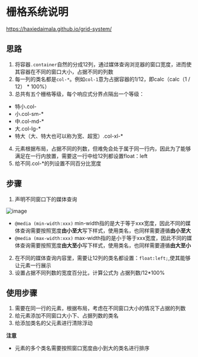 # 栅格系统说明


https://haxiedaimala.github.io/grid-system/

## 思路
1. 将容器`.container`自然的分成12列，通过媒体查询浏览器的窗口宽度，进而使其容器在不同的窗口大小，占据不同的列数
2. 每一列的类名都是`col-*`。例如`col-1`意为占据容器的1/12，即calc（calc（1 / 12） * 100%）
3. 总共有五个栅格等级，每个响应式分界点隔出一个等级：
- 特小.col-
- 小.col-sm-*
- 中.col-md-*
- 大.col-lg-*
- 特大（大、特大也可以称为宽、超宽）.col-xl-*
4. 元素根据布局，占据不同的列数，但难免会处于属于同一行内，因此为了能够满足在一行内放置，需要这一行中给12列都设置float：left
5. 给不同.col-*的列设置不同百分比宽度

## 步骤
1. 声明不同窗口下的媒体查询

![image](https://user-images.githubusercontent.com/90816853/157893718-d0d2a39e-e181-408d-b171-e5631f8fc00e.png)

- `@media (min-width:xxx)` 
min-width指的是大于等于xxx宽度，因此不同的媒体查询需要按照宽度**由小至大**写下样式，使用类名，也同样需要遵循**由小至大**
- `@media (max-width:xxx)`
max-width指的是小于等于xxx宽度，因此不同的媒体查询需要按照宽度**由大至小**写下样式，使用类名，也同样需要遵循**由大至小**
2. 在不同的媒体查询内容里，需要让12列的类名都设置：`float:left;`,使其能够让元素一行展示
3. 设置占据不同列数的宽度百分比，计算公式为 占据列数/12*100%

## 使用步骤
1. 需要在同一行的元素，根据布局，考虑在不同窗口大小的情况下占据的列数
2. 给元素添加不同窗口大小下、占据列数的类名
3. 给添加类名的父元素进行清除浮动

**注意**
- 元素的多个类名需要按照窗口宽度由小到大的类名进行排序




